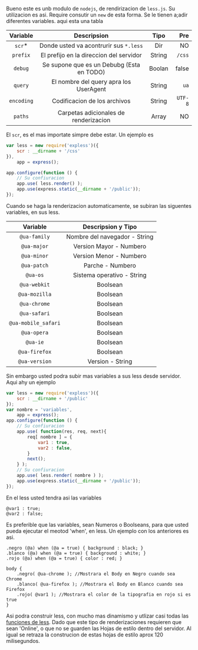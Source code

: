 Bueno este es unb modulo de `nodejs`, de rendirizacion de `less.js`. Su utilizacion es asi. Require consutir un `new` de esta forma. Se le tienen a;adir diferentes variables. aqui esta una tabla 

| Variable  | Descripsion                                  | Tipo    | Pre     |
|:---------:|:--------------------------------------------:|:-------:|--------:|
|`scr`*     | Donde usted va acontrurir sus `*.less`       | Dir     | NO      |
|`prefix`   | El prefijo en la direccion del servidor      | String  |`/css`   |
|`debug`    | Se supone que es un Debubg (Esta en TODO)    | Boolan  | false   |
|`query`    | El nombre del query apra los UserAgent       | String  |`ua`     |
|`encoding` | Codificacion de los archivos 				   | String  |`UTF-8`  |
|`paths`    | Carpetas adicionales de renderizacion        | Array   | NO      |

El `scr`, es el mas importate simpre debe estar. Un ejemplo es

```javascript
var less = new require('expless')({
	scr : __dirname + '/css'	
}),
	app = express();

app.configure(function () {
	// Su confiuracion
	app.use( less.render() );
	app.use(express.static(__dirname + '/public'));
});
```
Cuando se haga la renderizacion automaticamente, se subiran las siguentes variables, en sus less.

| Variable            |  Descripsion y Tipo            |
|:-------------------:|:------------------------------:|
|`@ua-family`         | Nombre del navegador - String  |
|`@ua-major`          | Version Mayor - Numbero        |
|`@ua-minor`          | Version Menor - Numbero        |
|`@ua-patch`          | Parche - Numbero               |
|`@ua-os`             | Sistema operativo - String     |
|`@ua-webkit`         | Boolsean                       |
|`@ua-mozilla`        | Boolsean                       |
|`@ua-chrome`         | Boolsean                       |
|`@ua-safari`         | Boolsean                       |
|`@ua-mobile_safari`  | Boolsean                       |
|`@ua-opera`          | Boolsean                       |
|`@ua-ie`             | Boolsean                       |
|`@ua-firefox`        | Boolsean                       |
|`@ua-version`        | Version - String               |

Sin embargo usted podra subir mas variables a sus less desde servidor. Aqui ahy un ejemplo

```javascript
var less = new require('expless')({
	scr : __dirname + '/public'	
});
var nombre = 'variables',
	app = express();
app.configure(function () {
	// Su confiuracion
	app.use( function(res, req, next){
		req[ nombre ] = {
			var1 : true,
			var2 : false,
		}
		next();
	} );
	// Su confiuracion
	app.use( less.render( nombre ) );
	app.use(express.static(__dirname + '/public'));
});
```
En el less usted tendra asi las variables

```less
@var1 : true;
@var2 : false;
```
Es preferible que las variables, sean Numeros o Boolseans, para que usted pueda ejecutar el meotod 'when', en less. Un ejemplo con los anteriores es asi.

```less
.negro (@a) when (@a = true) { background : black; }
.blanco (@a) when (@a = true) { background : white; }
.rojo (@a) when (@a = true) { color : red; }

body {
	.negro( @ua-chrome ); //Mostrara el Body en Negro cuando sea Chrome
	.blanco( @ua-firefox ); //Mostrara el Body en Blanco cuando sea Firefox
	.rojo( @var1 ); //Mostrara el color de la tipografia en rojo si es true
}
```
Asi podra construir less, con mucho mas dinamismo y utlizar casi todas las [funciones de less]( http://lesscss.org/#-pattern-matching-and-guard-expressions ). Dado que este tipo de renderizaciones requieren que sean 'Online', o que no se guarden las Hojas de estilo dentro del servidor. Al igual se retraza la construcion de estas hojas de estilo aprox 120 milisegundos.